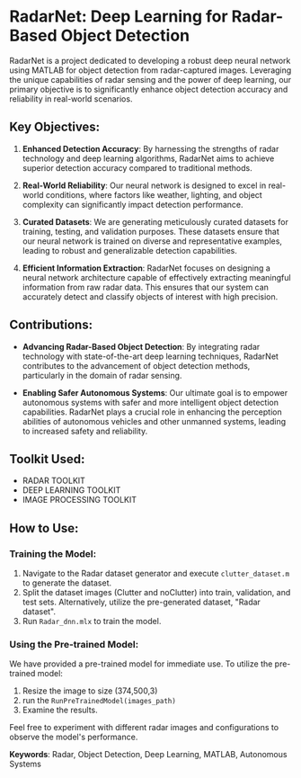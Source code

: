 # RadarNet: Deep Learning for Radar-Based Object Detection

RadarNet is a project dedicated to developing a robust deep neural network using MATLAB for object detection from radar-captured images. Leveraging the unique capabilities of radar sensing and the power of deep learning, our primary objective is to significantly enhance object detection accuracy and reliability in real-world scenarios.

## Key Objectives:

1. **Enhanced Detection Accuracy**: By harnessing the strengths of radar technology and deep learning algorithms, RadarNet aims to achieve superior detection accuracy compared to traditional methods.

2. **Real-World Reliability**: Our neural network is designed to excel in real-world conditions, where factors like weather, lighting, and object complexity can significantly impact detection performance.

3. **Curated Datasets**: We are generating meticulously curated datasets for training, testing, and validation purposes. These datasets ensure that our neural network is trained on diverse and representative examples, leading to robust and generalizable detection capabilities.

4. **Efficient Information Extraction**: RadarNet focuses on designing a neural network architecture capable of effectively extracting meaningful information from raw radar data. This ensures that our system can accurately detect and classify objects of interest with high precision.

## Contributions:

- **Advancing Radar-Based Object Detection**: By integrating radar technology with state-of-the-art deep learning techniques, RadarNet contributes to the advancement of object detection methods, particularly in the domain of radar sensing.

- **Enabling Safer Autonomous Systems**: Our ultimate goal is to empower autonomous systems with safer and more intelligent object detection capabilities. RadarNet plays a crucial role in enhancing the perception abilities of autonomous vehicles and other unmanned systems, leading to increased safety and reliability.

## Toolkit Used:
- RADAR TOOLKIT
- DEEP LEARNING TOOLKIT
- IMAGE PROCESSING TOOLKIT
## How to Use:

### Training the Model:
1. Navigate to the Radar dataset generator and execute `clutter_dataset.m` to generate the dataset.
2. Split the dataset images (Clutter and noClutter) into train, validation, and test sets. Alternatively, utilize the pre-generated dataset, "Radar dataset".
3. Run `Radar_dnn.mlx` to train the model.

### Using the Pre-trained Model:
We have provided a pre-trained model for immediate use.
To utilize the pre-trained model:
1. Resize the image to size (374,500,3)
2. run the `RunPreTrainedModel(images_path)`
3. Examine the results.

Feel free to experiment with different radar images and configurations to observe the model's performance.


**Keywords**: Radar, Object Detection, Deep Learning, MATLAB, Autonomous Systems
